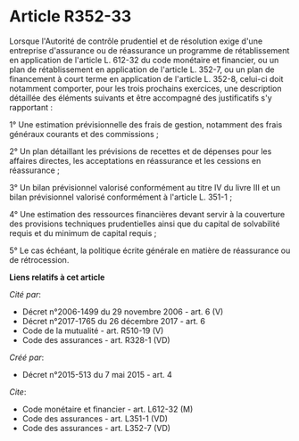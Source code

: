 # Article R352-33

Lorsque l'Autorité de contrôle prudentiel et de résolution exige d'une entreprise d'assurance ou de réassurance un programme
de rétablissement en application de l'article L. 612-32 du code monétaire et financier, ou un plan de rétablissement en
application de l'article L. 352-7, ou un plan de financement à court terme en application de l'article L. 352-8, celui-ci
doit notamment comporter, pour les trois prochains exercices, une description détaillée des éléments suivants et être
accompagné des justificatifs s'y rapportant : 

1° Une estimation prévisionnelle des frais de gestion, notamment des frais généraux courants et des commissions ; 

2° Un plan détaillant les prévisions de recettes et de dépenses pour les affaires directes, les acceptations en réassurance
et les cessions en réassurance ; 

3° Un bilan prévisionnel valorisé conformément au titre IV du livre III et un bilan prévisionnel valorisé conformément à
l'article L. 351-1 ; 

4° Une estimation des ressources financières devant servir à la couverture des provisions techniques prudentielles ainsi que
du capital de solvabilité requis et du minimum de capital requis ; 

5° Le cas échéant, la politique écrite générale en matière de réassurance ou de rétrocession.

**Liens relatifs à cet article**

_Cité par_:

  - Décret n°2006-1499 du 29 novembre 2006 - art. 6 (V)
  - Décret n°2017-1765 du 26 décembre 2017 - art. 6
  - Code de la mutualité - art. R510-19 (V)
  - Code des assurances - art. R328-1 (VD)

_Créé par_:

  - Décret n°2015-513 du 7 mai 2015 - art. 4

_Cite_:

  - Code monétaire et financier - art. L612-32 (M)
  - Code des assurances - art. L351-1 (VD)
  - Code des assurances - art. L352-7 (VD)
